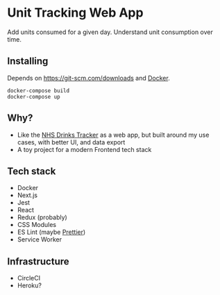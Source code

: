 # Unit Tracking Web App

Add units consumed for a given day. Understand unit consumption over time.

## Installing

Depends on https://git-scm.com/downloads and [Docker](https://docs.docker.com/install/).

```
docker-compose build
docker-compose up
```

## Why?

- Like the [NHS Drinks Tracker](https://itunes.apple.com/gb/app/one-you-drinks-tracker/id1082307338?mt=8) as a web app, but built around my use cases, with better UI, and data export
- A toy project for a modern Frontend tech stack

## Tech stack

- Docker
- Next.js
- Jest
- React
- Redux (probably)
- CSS Modules
- ES Lint (maybe [Prettier](https://github.com/prettier/prettier))
- Service Worker

## Infrastructure
- CircleCI
- Heroku?
